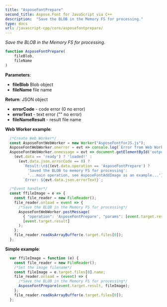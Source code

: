 ```yaml
---
title: "AsposeFontPrepare"
second_title: Aspose.Font for JavaScript via C++
description:  "Save the BLOB in the Memory FS for processing."
type: docs
url: /javascript-cpp/core/asposefontprepare/
---
```


_Save the BLOB in the Memory FS for processing._

```js
function AsposeFontPrepare(
    fileBlob,
    fileName
)
```

**Parameters**: 

* **fileBlob** Blob object 
* **fileName** file name 

**Return**: 
JSON object 
  * **errorCode** - code error (0 no error)
  * **errorText** - text error ("" no error)
  * **fileNameResult** - result file name


**Web Worker example**:
```js
  /*Create Web Worker*/
  const AsposeFontWebWorker = new Worker("AsposeFontforJS.js");
  AsposeFontWebWorker.onerror = evt => console.log(`Error from Web Worker: ${evt.message}`);
  AsposeFontWebWorker.onmessage = evt => document.getElementById('output').textContent = 
    (evt.data == 'ready') ? 'loaded!' :
      (evt.data.json.errorCode == 0) ?
        `Result:\n${(evt.data.operation == 'AsposeFontPrepare') ?
          'Saved the BLOB to memory FS for processing':
          '...main operation, see AsposeFontAddImage as an example...'}` :
        `Error: ${evt.data.json.errorText}`;

  /*Event handler*/
  const ffileImage = e => {
    const file_reader = new FileReader();
    file_reader.onload = event => {
      /*Save the BLOB in the Memory FS for processing*/
      AsposeFontWebWorker.postMessage(
        { "operation": 'AsposeFontPrepare', "params": [event.target.result, e.target.files[0].name] },
        [event.target.result]
      );
    };
    file_reader.readAsArrayBuffer(e.target.files[0]);
  };
```
**Simple example**:
```js
  var ffileImage = function (e) {
    const file_reader = new FileReader();
    /*Set the image filename*/
    const fileImage = e.target.files[0].name;
    file_reader.onload = (event) => {
      /*Save the BLOB in the Memory FS for processing*/
      AsposeFontPrepare(event.target.result, fileImage);
    };
    file_reader.readAsArrayBuffer(e.target.files[0]);
  };
```
